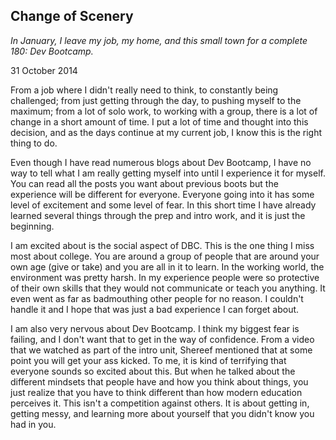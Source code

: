 ## Change of Scenery

*In January, I leave my job, my home, and this small town for a complete 180: Dev Bootcamp.*

31 October 2014

From a job where I didn't really need to think, to constantly being challenged; from just getting through the day, to pushing myself to the maximum; from a lot of solo work, to working with a group, there is a lot of change in a short amount of time. I put a lot of time and thought into this decision, and as the days continue at my current job, I know this is the right thing to do.

Even though I have read numerous blogs about Dev Bootcamp, I have no way to tell what I am really getting myself into until I experience it for myself. You can read all the posts you want about previous boots but the experience will be different for everyone. Everyone going into it has some level of excitement and some level of fear. In this short time I have already learned several things through the prep and intro work, and it is just the beginning.

I am excited about is the social aspect of DBC. This is the one thing I miss most about college. You are around a group of people that are around your own age (give or take) and you are all in it to learn. In the working world, the environment was pretty harsh. In my experience people were so protective of their own skills that they would not communicate or teach you anything. It even went as far as badmouthing other people for no reason. I couldn't handle it and I hope that was just a bad experience I can forget about.

I am also very nervous about Dev Bootcamp. I think my biggest fear is failing, and I don't want that to get in the way of confidence. From a video that we watched as part of the intro unit, Shereef mentioned that at some point you will get your ass kicked. To me, it is kind of terrifying that everyone sounds so excited about this. But when he talked about the different mindsets that people have and how you think about things, you just realize that you have to think different than how modern education perceives it. This isn't a competition against others. It is about getting in, getting messy, and learning more about yourself that you didn't know you had in you.